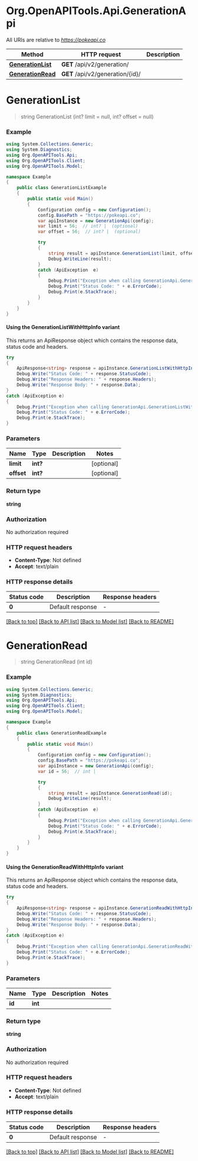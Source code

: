 # Org.OpenAPITools.Api.GenerationApi

All URIs are relative to *https://pokeapi.co*

| Method | HTTP request | Description |
|--------|--------------|-------------|
| [**GenerationList**](GenerationApi.md#generationlist) | **GET** /api/v2/generation/ |  |
| [**GenerationRead**](GenerationApi.md#generationread) | **GET** /api/v2/generation/{id}/ |  |

<a name="generationlist"></a>
# **GenerationList**
> string GenerationList (int? limit = null, int? offset = null)



### Example
```csharp
using System.Collections.Generic;
using System.Diagnostics;
using Org.OpenAPITools.Api;
using Org.OpenAPITools.Client;
using Org.OpenAPITools.Model;

namespace Example
{
    public class GenerationListExample
    {
        public static void Main()
        {
            Configuration config = new Configuration();
            config.BasePath = "https://pokeapi.co";
            var apiInstance = new GenerationApi(config);
            var limit = 56;  // int? |  (optional) 
            var offset = 56;  // int? |  (optional) 

            try
            {
                string result = apiInstance.GenerationList(limit, offset);
                Debug.WriteLine(result);
            }
            catch (ApiException  e)
            {
                Debug.Print("Exception when calling GenerationApi.GenerationList: " + e.Message);
                Debug.Print("Status Code: " + e.ErrorCode);
                Debug.Print(e.StackTrace);
            }
        }
    }
}
```

#### Using the GenerationListWithHttpInfo variant
This returns an ApiResponse object which contains the response data, status code and headers.

```csharp
try
{
    ApiResponse<string> response = apiInstance.GenerationListWithHttpInfo(limit, offset);
    Debug.Write("Status Code: " + response.StatusCode);
    Debug.Write("Response Headers: " + response.Headers);
    Debug.Write("Response Body: " + response.Data);
}
catch (ApiException e)
{
    Debug.Print("Exception when calling GenerationApi.GenerationListWithHttpInfo: " + e.Message);
    Debug.Print("Status Code: " + e.ErrorCode);
    Debug.Print(e.StackTrace);
}
```

### Parameters

| Name | Type | Description | Notes |
|------|------|-------------|-------|
| **limit** | **int?** |  | [optional]  |
| **offset** | **int?** |  | [optional]  |

### Return type

**string**

### Authorization

No authorization required

### HTTP request headers

 - **Content-Type**: Not defined
 - **Accept**: text/plain


### HTTP response details
| Status code | Description | Response headers |
|-------------|-------------|------------------|
| **0** | Default response |  -  |

[[Back to top]](#) [[Back to API list]](../README.md#documentation-for-api-endpoints) [[Back to Model list]](../README.md#documentation-for-models) [[Back to README]](../README.md)

<a name="generationread"></a>
# **GenerationRead**
> string GenerationRead (int id)



### Example
```csharp
using System.Collections.Generic;
using System.Diagnostics;
using Org.OpenAPITools.Api;
using Org.OpenAPITools.Client;
using Org.OpenAPITools.Model;

namespace Example
{
    public class GenerationReadExample
    {
        public static void Main()
        {
            Configuration config = new Configuration();
            config.BasePath = "https://pokeapi.co";
            var apiInstance = new GenerationApi(config);
            var id = 56;  // int | 

            try
            {
                string result = apiInstance.GenerationRead(id);
                Debug.WriteLine(result);
            }
            catch (ApiException  e)
            {
                Debug.Print("Exception when calling GenerationApi.GenerationRead: " + e.Message);
                Debug.Print("Status Code: " + e.ErrorCode);
                Debug.Print(e.StackTrace);
            }
        }
    }
}
```

#### Using the GenerationReadWithHttpInfo variant
This returns an ApiResponse object which contains the response data, status code and headers.

```csharp
try
{
    ApiResponse<string> response = apiInstance.GenerationReadWithHttpInfo(id);
    Debug.Write("Status Code: " + response.StatusCode);
    Debug.Write("Response Headers: " + response.Headers);
    Debug.Write("Response Body: " + response.Data);
}
catch (ApiException e)
{
    Debug.Print("Exception when calling GenerationApi.GenerationReadWithHttpInfo: " + e.Message);
    Debug.Print("Status Code: " + e.ErrorCode);
    Debug.Print(e.StackTrace);
}
```

### Parameters

| Name | Type | Description | Notes |
|------|------|-------------|-------|
| **id** | **int** |  |  |

### Return type

**string**

### Authorization

No authorization required

### HTTP request headers

 - **Content-Type**: Not defined
 - **Accept**: text/plain


### HTTP response details
| Status code | Description | Response headers |
|-------------|-------------|------------------|
| **0** | Default response |  -  |

[[Back to top]](#) [[Back to API list]](../README.md#documentation-for-api-endpoints) [[Back to Model list]](../README.md#documentation-for-models) [[Back to README]](../README.md)

